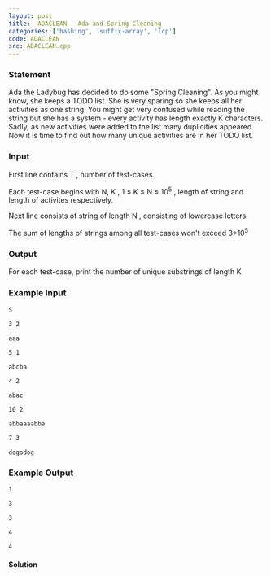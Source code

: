 ```yaml
---
layout: post
title:  ADACLEAN - Ada and Spring Cleaning
categories: ['hashing', 'suffix-array', 'lcp']
code: ADACLEAN
src: ADACLEAN.cpp
---
```


### **Statement**

Ada the Ladybug has decided to do some "Spring Cleaning". As you might know,
she keeps a TODO list. She is very sparing so she keeps all her activities as
one string. You might get very confused while reading the string but she has a
system - every activity has length exactly K characters. Sadly, as new
activities were added to the list many duplicities appeared. Now it is time to
find out how many unique activities are in her TODO list.

### Input

First line contains T , number of test-cases.

Each test-case begins with N, K , 1 ≤ K ≤ N ≤ 10<sup>5</sup> ,
length of string and length of activites respectively.

Next line consists of string of length N , consisting of lowercase
letters.

The sum of lengths of strings among all test-cases won't exceed
3*10<sup>5</sup>

### Output

For each test-case, print the number of unique substrings of length K

### Example Input

    
    
    5

    3 2

    aaa

    5 1

    abcba

    4 2

    abac

    10 2

    abbaaaabba

    7 3

    dogodog

    

### Example Output

    
    
    1

    3

    3

    4

    4

    



#### **Solution**



